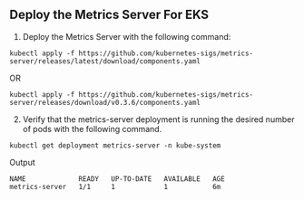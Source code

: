 ## Deploy the Metrics Server For EKS

1. Deploy the Metrics Server with the following command:

```
kubectl apply -f https://github.com/kubernetes-sigs/metrics-server/releases/latest/download/components.yaml
```
OR
```
kubectl apply -f https://github.com/kubernetes-sigs/metrics-server/releases/download/v0.3.6/components.yaml
```

2. Verify that the metrics-server deployment is running the desired number of pods with the following command.

```
kubectl get deployment metrics-server -n kube-system
```

Output

```
NAME             READY   UP-TO-DATE   AVAILABLE   AGE
metrics-server   1/1     1            1           6m
```

